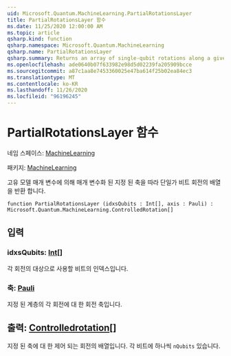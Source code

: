 ```yaml
---
uid: Microsoft.Quantum.MachineLearning.PartialRotationsLayer
title: PartialRotationsLayer 함수
ms.date: 11/25/2020 12:00:00 AM
ms.topic: article
qsharp.kind: function
qsharp.namespace: Microsoft.Quantum.MachineLearning
qsharp.name: PartialRotationsLayer
qsharp.summary: Returns an array of single-qubit rotations along a given axis, parameterized by distinct model parameters.
ms.openlocfilehash: ade0640b07f633982e98d5d02239fa205909bcce
ms.sourcegitcommit: a87c1aa8e7453360025e47ba614f25b02ea84ec3
ms.translationtype: MT
ms.contentlocale: ko-KR
ms.lasthandoff: 11/26/2020
ms.locfileid: "96196245"
---
```

# <a name="partialrotationslayer-function"></a>PartialRotationsLayer 함수

네임 스페이스: [MachineLearning](xref:Microsoft.Quantum.MachineLearning)

패키지: [MachineLearning](https://nuget.org/packages/Microsoft.Quantum.MachineLearning)


고유 모델 매개 변수에 의해 매개 변수화 된 지정 된 축을 따라 단일가 비트 회전의 배열을 반환 합니다.

```qsharp
function PartialRotationsLayer (idxsQubits : Int[], axis : Pauli) : Microsoft.Quantum.MachineLearning.ControlledRotation[]
```


## <a name="input"></a>입력

### <a name="idxsqubits--int"></a>idxsQubits: [Int](xref:microsoft.quantum.lang-ref.int)[]

각 회전의 대상으로 사용할 비트의 인덱스입니다.


### <a name="axis--pauli"></a>축: [Pauli](xref:microsoft.quantum.lang-ref.pauli)

지정 된 계층의 각 회전에 대 한 회전 축입니다.



## <a name="output--controlledrotation"></a>출력: [Controlledrotation](xref:Microsoft.Quantum.MachineLearning.ControlledRotation)[]

지정 된 축에 대 한 제어 되는 회전의 배열입니다. 각 비트에 하나씩 `nQubits` 있습니다.